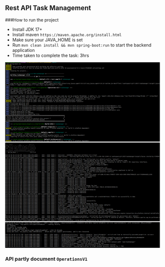 ## Rest API Task Management

###How to run the project

- Install JDK 17+
- Install maven ```https://maven.apache.org/install.html```
- Make sure your JAVA_HOME is set
- Run ```mvn clean install && mvn spring-boot:run``` to start the backend application
- Time taken to complete the task: 3hrs

![img.png](img.png)
![img_1.png](img_1.png)
![img_2.png](img_2.png)

### API partly document ``OperationsV1``